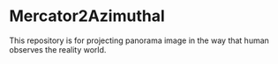 # Mercator2Azimuthal
This repository is for projecting panorama image in the way that human observes the reality world.
